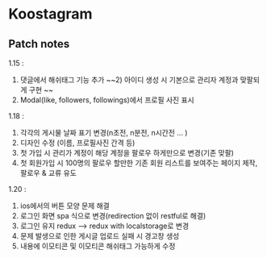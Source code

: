 # Koostagram

## Patch notes
1.15 : 
  1) 댓글에서 해쉬태그 기능 추가
  ~~2) 아이디 생성 시 기본으로 관리자 계정과 맞팔되게 구현 ~~
  3) Modal(like, followers, followings)에서 프로필 사진 표시
  
1.18 : 
  1) 각각의 게시물 날짜 표기 변경(n초전, n분전, n시간전 ... )
  2) 디자인 수정 (이름, 프로필사진 간격 등)
  3) 첫 가입 시 관리가 계정이 해당 계정을 팔로우 하게만으로 변경(기존 맞팔)
  4) 첫 회원가입 시 100명의 팔로우 할만한 기존 회원 리스트를 보여주는 페이지 제작, 팔로우 & 교류 유도

1.20 : 
  1) ios에서의 버튼 모양 문제 해결
  2) 로그인 화면 spa 식으로 변경(redirection 없이 restful로 해결)
  3) 로그인 유지 redux --> redux with localstorage로 변경
  4) 문제 발생으로 인한 게시글 업로드 실패 시 경고창 생성
  5) 내용에 이모티콘 및 이모티콘 해쉬태그 가능하게 수정
